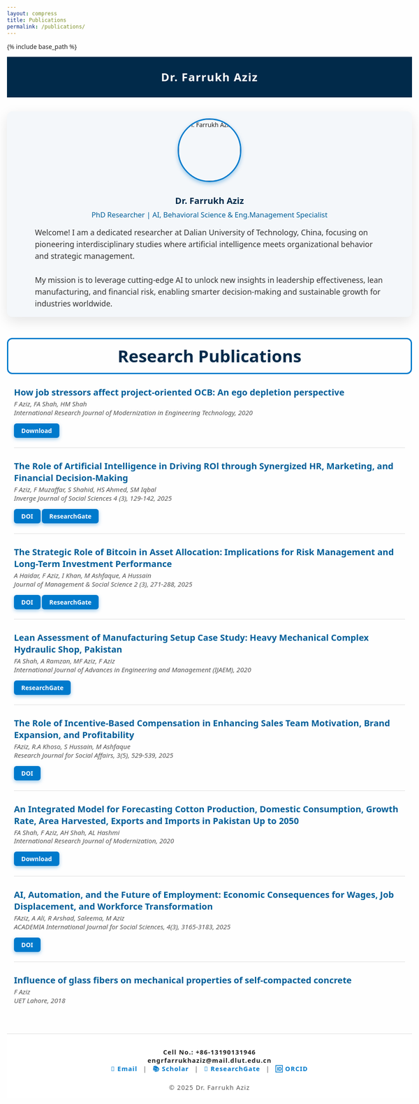 ```yaml
---
layout: compress
title: Publications
permalink: /publications/
---
```


{% include base_path %}

<!-- Header -->
<header style="background-color: #012a4a; color: white; text-align: center; padding: 1.8rem 1rem; font-weight: 700; font-size: 1.6rem; letter-spacing: 1.3px; max-width: 1500px; margin: 0 auto;">
  Dr. Farrukh Aziz
</header>

<!-- About Me Section -->
<section style="max-width: 1500px; margin: 2rem auto 3rem; padding: 1rem 1.5rem; background: #f4f7fa; border-radius: 12px; box-shadow: 0 10px 30px rgb(0 0 0 / 0.1); font-family: 'Segoe UI', Tahoma, Geneva, Verdana, sans-serif; color: #222;">
  <img src="https://avatars.githubusercontent.com/u/225464808?s=400&u=ae925ec37e6c6d11e9ad1cd4f2fc32cf90d4c041&v=4" alt="Dr. Farrukh Aziz" style="width: 140px; height: 140px; border-radius: 50%; object-fit: cover; border: 3px solid #007acc; box-shadow: 0 4px 10px rgba(0, 122, 204, 0.4); display: block; margin: 0 auto 1.8rem;" />
  <h2 style="text-align: center; color: #012a4a; margin-bottom: 0.5rem;">Dr. Farrukh Aziz</h2>
  <h3 style="text-align: center; color: #005f99; font-weight: 400; margin-top: 0; margin-bottom: 1rem;">PhD Researcher | AI, Behavioral Science & Eng.Management Specialist</h3>
  <p style="font-size: 1.1rem; line-height: 1.55; max-width: 800px; margin: 0 auto; color: #333;">
    Welcome! I am a dedicated researcher at Dalian University of Technology, China, focusing on pioneering interdisciplinary studies where artificial intelligence meets organizational behavior and strategic management.<br /><br />
    My mission is to leverage cutting-edge AI to unlock new insights in leadership effectiveness, lean manufacturing, and financial risk, enabling smarter decision-making and sustainable growth for industries worldwide.
  </p>
</section>

<!-- Research Publications Heading with blue border -->
<h1 style="max-width: 1500px; margin: 2rem auto 1rem; padding: 0.8rem 1rem; border: 3px solid #007acc; color: #012a4a; font-weight: 700; font-size: 2.4rem; text-align: center; border-radius: 12px;">
  Research Publications
</h1>

<!-- Publications Container -->
<div style="max-width: 1500px; margin: 0 auto; padding: 0 1rem;">

<article>
  <h2>How job stressors affect project-oriented OCB: An ego depletion perspective</h2>
  <div class="authors-journal">
    F Aziz, FA Shah, HM Shah<br />
    International Research Journal of Modernization in Engineering Technology, 2020
  </div>
  <a href="https://www.researchgate.net/publication/394407153_HOW_JOB_STRESSORS_AFFECT_PROJECT_ORIENTED_OCB_AN_EGO_DEPLETION_PERSPECTIVE?_sg%5B0%5D=-h2qnk7J5HT7c4fmpz1JkH3ooPzQooL35pGMsKAYR4PXTL3mG26rtCBB7Frl0Zx8AZPOK2FNpqaJrO13OuS6MBWRqd3M9vto4yZuJpyP.I2z0pRIPIMRwuED6FkMd6eVda9XHUpScitFmCBDzQzRu9Up2_h5Fno5U7EZRil8AYXKq_9b6fvNsKGxtOGBizg&_tp=eyJjb250ZXh0Ijp7ImZpcnN0UGFnZSI6Il9kaXJlY3QiLCJwYWdlIjoicHJvZmlsZSIsInByZXZpb3VzUGFnZSI6InByb2ZpbGUiLCJwb3NpdGlvbiI6InBhZ2VDb250ZW50In19" target="_blank" class="btn-link" rel="noopener noreferrer">Download</a>
</article>

<article>
  <h2>The Role of Artificial Intelligence in Driving ROl through Synergized HR, Marketing, and Financial Decision-Making</h2>
  <div class="authors-journal">
    F Aziz, F Muzaffar, S Shahid, HS Ahmed, SM Iqbal<br />
    Inverge Journal of Social Sciences 4 (3), 129-142, 2025
  </div>
  <a href="https://doi.org/10.63544/ijss.v4i3.153" target="_blank" class="btn-link" rel="noopener noreferrer">DOI</a>
  <a href="https://www.researchgate.net/publication/394366080_The_Role_of_Artificial_Intelligence_in_Driving_ROI_through_Synergized_HR_Marketing_and_Financial_Decision-Making?_tp=eyJjb250ZXh0Ijp7ImZpcnN0UGFnZSI6InByb2ZpbGUiLCJwYWdlIjoicHJvZmlsZSJ9fQ" target="_blank" class="btn-link" rel="noopener noreferrer">ResearchGate</a>
</article>

<article>
  <h2>The Strategic Role of Bitcoin in Asset Allocation: Implications for Risk Management and Long-Term Investment Performance</h2>
  <div class="authors-journal">
    A Haidar, F Aziz, I Khan, M Ashfaque, A Hussain<br />
    Journal of Management & Social Science 2 (3), 271-288, 2025
  </div>
  <a href="https://doi.org/10.63075/2at5qa32" target="_blank" class="btn-link" rel="noopener noreferrer">DOI</a>
  <a href="https://www.researchgate.net/publication/394331619_The_Strategic_Role_of_Bitcoin_in_Asset_Allocation_Implications_for_Risk_Management_and_Long-Term_Investment_Performance?_tp=eyJjb250ZXh0Ijp7ImZpcnN0UGFnZSI6InByb2ZpbGUiLCJwYWdlIjoicHJvZmlsZSJ9fQ" target="_blank" class="btn-link" rel="noopener noreferrer">ResearchGate</a>
</article>

<article>
  <h2>Lean Assessment of Manufacturing Setup Case Study: Heavy Mechanical Complex Hydraulic Shop, Pakistan</h2>
  <div class="authors-journal">
    FA Shah, A Ramzan, MF Aziz, F Aziz<br />
    International Journal of Advances in Engineering and Management (IJAEM), 2020
  </div>
  <a href="https://www.researchgate.net/publication/394407431_Lean_Assessment_of_Manufacturing_Setup_Case_Study_Heavy_Mechanical_Complex_Hydraulic_shop_Pakistan" target="_blank" class="btn-link" rel="noopener noreferrer">ResearchGate</a>
</article>

<article>
  <h2>The Role of Incentive-Based Compensation in Enhancing Sales Team Motivation, Brand Expansion, and Profitability</h2>
  <div class="authors-journal">
    FAziz, R.A Khoso, S Hussain, M Ashfaque<br />
    Research Journal for Social Affairs, 3(5), 529-539, 2025
  </div>
  <a href="https://doi.org/10.71317/RJSA.003.05.0347" target="_blank" class="btn-link" rel="noopener noreferrer">DOI</a>
</article>

<article>
  <h2>An Integrated Model for Forecasting Cotton Production, Domestic Consumption, Growth Rate, Area Harvested, Exports and Imports in Pakistan Up to 2050</h2>
  <div class="authors-journal">
    FA Shah, F Aziz, AH Shah, AL Hashmi<br />
    International Research Journal of Modernization, 2020
  </div>
  <a href="https://www.researchgate.net/publication/394407274_AN_INTEGRATED_MODEL_FOR_FORECASTING_COTTON_PRODUCTION_DOMESTIC_CONSUMPTION_GROWTH_RATE_AREA_HARVESTED_EXPORTS_AND_IMPORTS_IN_PAKISTAN_UP_TO_2050" target="_blank" class="btn-link" rel="noopener noreferrer">Download</a>
</article>
<article>
  <h2>AI, Automation, and the Future of Employment: Economic Consequences for Wages, Job Displacement, and Workforce Transformation</h2>
  <div class="authors-journal">
    FAziz, A Ali, R Arshad, Saleema, M Aziz<br />
    ACADEMIA International Journal for Social Sciences, 4(3), 3165-3183, 2025
  </div>
  <a href="https://doi.org/10.63056/ACAD.004.03.0601" target="_blank" class="btn-link" rel="noopener noreferrer">DOI</a>
</article>

<article>
  <h2>Influence of glass fibers on mechanical properties of self-compacted concrete</h2>
  <div class="authors-journal">
    F Aziz<br />
    UET Lahore, 2018
  </div>
</article>

</div>

<!-- Footer -->
<footer style="text-align: center; font-size: 0.9rem; color: #555; padding: 2rem 1rem 1rem; letter-spacing: 1.2px; border-top: 1px solid #ddd; background: #fff; max-width: 1500px; margin: 2rem auto 1rem;">
  <span style="display: block; font-weight: 700; color: #222;">Cell No.: +86-13190131946</span>
  <span style="display: block; font-weight: 700; color: #222;">engrfarrukhaziz@mail.dlut.edu.cn</span>
  <a href="mailto:engrfarrukhaziz@mail.dlut.edu.cn" aria-label="Send email to Dr. Farrukh Aziz" style="color: #007acc; font-weight: 600; text-decoration: none; margin: 0 0.5rem;">📧 Email</a> |
  <a href="https://scholar.google.com/citations?hl=en&user=ulUkkPus9M0C" target="_blank" rel="noopener noreferrer" aria-label="Google Scholar profile" style="color: #007acc; font-weight: 600; text-decoration: none; margin: 0 0.5rem;">📚 Scholar</a> |
  <a href="https://www.researchgate.net/profile/Farrukh-Aziz-6" target="_blank" rel="noopener noreferrer" aria-label="ResearchGate profile" style="color: #007acc; font-weight: 600; text-decoration: none; margin: 0 0.5rem;">🔬 ResearchGate</a> |
  <a href="https://orcid.org/0000-0001-7088-0371" target="_blank" rel="noopener noreferrer" aria-label="ORCID profile" style="color: #007acc; font-weight: 600; text-decoration: none; margin: 0 0.5rem;">🆔 ORCID</a>
  <br /><br />
  &copy; 2025 Dr. Farrukh Aziz
</footer>

<style>
  body {
    font-family: "Segoe UI", Tahoma, Geneva, Verdana, sans-serif;
    background-color: #fefefe;
    color: #222;
    margin: 0;
    padding: 2rem 1rem;
    max-width: 100%;
    margin-left: auto;
    margin-right: auto;
  }
  h1 {
    color: #012a4a;
    /* text-align: center; Removed here as inline styling used for border */
    margin-bottom: 2rem;
    font-size: 2.4rem;
    font-weight: 700;
  }
  article {
    border-bottom: 1px solid #ddd;
    padding-bottom: 1.4rem;
    margin-bottom: 1.4rem;
  }
  article:last-child {
    border-bottom: none;
  }
  h2 {
    font-size: 1.25rem;
    margin-bottom: 0.25rem;
    color: #005f99;
  }
  .authors-journal {
    font-style: italic;
    font-size: 0.95rem;
    margin-bottom: 0.7rem;
    color: #555;
    line-height: 1.3;
  }
  .btn-link {
    display: inline-block;
    padding: 0.5em 1.2em;
    margin-top: 0.2rem;
    background-color: #007acc;
    color: white;
    font-weight: 600;
    border-radius: 6px;
    text-decoration: none;
    box-shadow: 0 3px 8px rgb(0 122 204 / 0.4);
    transition: background-color 0.3s ease, box-shadow 0.3s ease;
  }
  .btn-link:hover,
  .btn-link:focus {
    background-color: #005f99;
    box-shadow: 0 5px 15px rgb(0 95 153 / 0.6);
    outline: none;
  }
</style>
